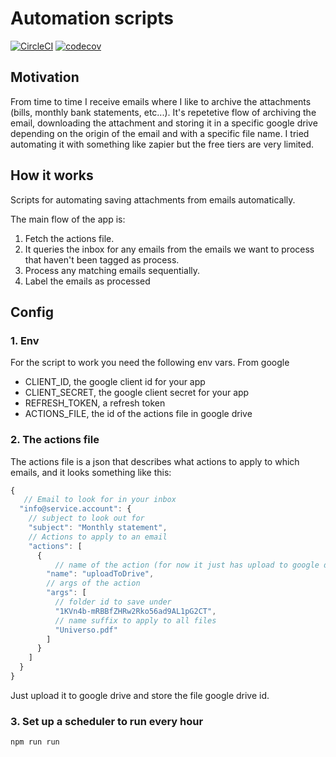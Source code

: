 # Automation scripts
[![CircleCI](https://circleci.com/gh/laginha87/automation_scripts/tree/master.svg?style=svg)](https://circleci.com/gh/laginha87/automation_scripts/tree/master) [![codecov](https://codecov.io/gh/laginha87/automation_scripts/branch/master/graph/badge.svg?token=AI1BWKI0GD)](https://codecov.io/gh/laginha87/automation_scripts)

## Motivation
From time to time I receive emails where I like to archive the attachments (bills, monthly bank statements, etc...). It's repetetive flow of archiving the email, downloading the attachment and storing it in a specific google drive depending on the origin of the email and with a specific file name. I tried automating it with something like zapier but the free tiers are very limited.

## How it works
Scripts for automating saving attachments from emails automatically.

The main flow of the app is:
1. Fetch the actions file.
1. It queries the inbox for any emails from the emails we want to process that haven't been tagged as process.
1. Process any matching emails sequentially.
1. Label the emails as processed

## Config

### 1. Env
For the script to work you need the following env vars.
From google
* CLIENT_ID, the google client id for your app
* CLIENT_SECRET, the google client secret for your app
* REFRESH_TOKEN, a refresh token
* ACTIONS_FILE, the id of the actions file in google drive

### 2. The actions file
The actions file is a json that describes what actions to apply to which emails, and it looks something like this:
```js
{
   // Email to look for in your inbox
  "info@service.account": {
    // subject to look out for
    "subject": "Monthly statement",
    // Actions to apply to an email
    "actions": [
      {
          // name of the action (for now it just has upload to google drive)
        "name": "uploadToDrive",
        // args of the action
        "args": [
          // folder id to save under
          "1KVn4b-mRBBfZHRw2Rko56ad9AL1pG2CT",
          // name suffix to apply to all files
          "Universo.pdf"
        ]
      }
    ]
  }
}
```
Just upload it to google drive and store the file google drive id.

### 3. Set up a scheduler to run every hour
```sh
npm run run
```